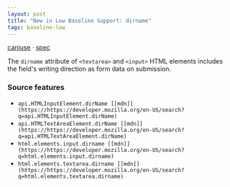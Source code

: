 ```yaml
---
layout: post
title: "New in Low Baseline Support: dirname"
tags: baseline-low
---
```


[caniuse](https://caniuse.com/?search=dirname) · [spec](https://html.spec.whatwg.org/multipage/form-control-infrastructure.html#attr-fe-dirname)

The `dirname` attribute of `<textarea>` and `<input>` HTML elements includes the field's writing direction as form data on submission.

### Source features

- ``api.HTMLInputElement.dirName [[mdn]](https://https://developer.mozilla.org/en-US/search?q=api.HTMLInputElement.dirName)``
- ``api.HTMLTextAreaElement.dirName [[mdn]](https://https://developer.mozilla.org/en-US/search?q=api.HTMLTextAreaElement.dirName)``
- ``html.elements.input.dirname [[mdn]](https://https://developer.mozilla.org/en-US/search?q=html.elements.input.dirname)``
- ``html.elements.textarea.dirname [[mdn]](https://https://developer.mozilla.org/en-US/search?q=html.elements.textarea.dirname)``
